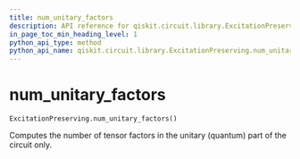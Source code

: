 ```yaml
---
title: num_unitary_factors
description: API reference for qiskit.circuit.library.ExcitationPreserving.num_unitary_factors
in_page_toc_min_heading_level: 1
python_api_type: method
python_api_name: qiskit.circuit.library.ExcitationPreserving.num_unitary_factors
---
```


# num\_unitary\_factors

<span id="qiskit.circuit.library.ExcitationPreserving.num_unitary_factors" />

`ExcitationPreserving.num_unitary_factors()`

Computes the number of tensor factors in the unitary (quantum) part of the circuit only.

